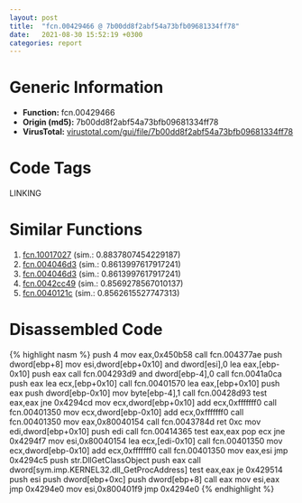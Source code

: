 ```yaml
---
layout: post
title:  "fcn.00429466 @ 7b00dd8f2abf54a73bfb09681334ff78"
date:   2021-08-30 15:52:19 +0300
categories: report
---
```


# Generic Information
- **Function:** fcn.00429466
- **Origin (md5):** 7b00dd8f2abf54a73bfb09681334ff78
- **VirusTotal:** [virustotal.com/gui/file/7b00dd8f2abf54a73bfb09681334ff78][virustotal_ref]

# Code Tags
<span class="tag" id="LINKING">LINKING</span>


# Similar Functions

1. [fcn.10017027][similar_1_ref] (sim.: 0.8837807454229187)
2. [fcn.004046d3][similar_2_ref] (sim.: 0.8613997617917241)
3. [fcn.004046d3][similar_3_ref] (sim.: 0.8613997617917241)
4. [fcn.0042cc49][similar_4_ref] (sim.: 0.8569278567010137)
5. [fcn.0040121c][similar_5_ref] (sim.: 0.8562615527747313)


# Disassembled Code

{% highlight nasm %}
push 4
mov eax,0x450b58
call fcn.004377ae
push dword[ebp+8]
mov esi,dword[ebp+0x10]
and dword[esi],0
lea eax,[ebp-0x10]
push eax
call fcn.004293d9
and dword[ebp-4],0
call fcn.0041a0ca
push eax
lea ecx,[ebp+0x10]
call fcn.00401570
lea eax,[ebp+0x10]
push eax
push dword[ebp-0x10]
mov byte[ebp-4],1
call fcn.00428d93
test eax,eax
jne 0x4294cd
mov ecx,dword[ebp+0x10]
add ecx,0xfffffff0
call fcn.00401350
mov ecx,dword[ebp-0x10]
add ecx,0xfffffff0
call fcn.00401350
mov eax,0x80040154
call fcn.0043784d
ret 0xc
mov edi,dword[ebp+0x10]
push edi
call fcn.00414365
test eax,eax
pop ecx
jne 0x4294f7
mov esi,0x80040154
lea ecx,[edi-0x10]
call fcn.00401350
mov ecx,dword[ebp-0x10]
add ecx,0xfffffff0
call fcn.00401350
mov eax,esi
jmp 0x4294c5
push str.DllGetClassObject
push eax
call dword[sym.imp.KERNEL32.dll_GetProcAddress]
test eax,eax
je 0x429514
push esi
push dword[ebp+0xc]
push dword[ebp+8]
call eax
mov esi,eax
jmp 0x4294e0
mov esi,0x800401f9
jmp 0x4294e0
{% endhighlight %}


[similar_1_ref]: /report/fcn.10017027@481b545f5c18f2fce1caac67ddc419e8
[similar_2_ref]: /report/fcn.004046d3@617bd594ba13d0dcc08a315774c342d4
[similar_3_ref]: /report/fcn.004046d3@b8b9b802e96d8e813c605554cf6f7018
[similar_4_ref]: /report/fcn.0042cc49@9c2b894b84f59672d8be2e984066f76f
[similar_5_ref]: /report/fcn.0040121c@de21a548b66aa6c0b17491b6a31e14fa
[virustotal_ref]: https://www.virustotal.com/gui/file/7b00dd8f2abf54a73bfb09681334ff78